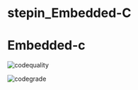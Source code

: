# stepin_Embedded-C
# Embedded-c
![codequality](https://www.code-inspector.com/project/28850/score/svg)

![codegrade](https://www.code-inspector.com/project/28850/status/svg)
